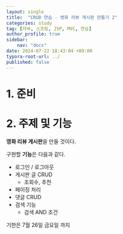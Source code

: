 ```yaml
---
layout: single
title:  "CRUD 연습 - 영화 리뷰 게시판 만들기 2"
categories: study
tag: [자바, 스프링, JSP, MVC, 연습]
author_profile: true
sidebar:
    nav: "docs"
date: 2024-07-22 18:43:04 +09:00
typora-root-url: ../
published: false
---
```








# 1. 준비





# 2. 주제 및 기능

**영화 리뷰 게시판**을 만들 것이다.

구현할 **기능**은 다음과 같다.

- 로그인 / 로그아웃
- 게시판 글 CRUD
  - 조회수, 추천
- 페이징 처리
- 댓글 CRUD
- 검색 기능
  - 검색 AND 조건



기한은 7월 26일 금요일 까지

